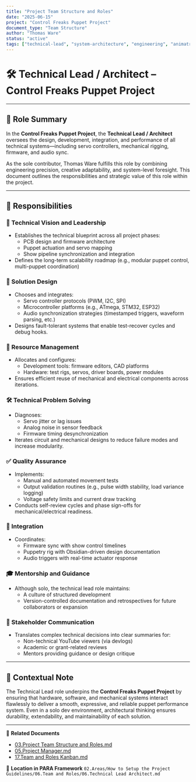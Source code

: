 ```yaml
---
title: "Project Team Structure and Roles"
date: "2025-06-15"
project: "Control Freaks Puppet Project"
document_type: "Team Structure"
author: "Thomas Ware"
status: "active"
tags: ["technical-lead", "system-architecture", "engineering", "animatronics"]
---
```


# 🛠️ Technical Lead / Architect – Control Freaks Puppet Project

---

## 🎯 Role Summary

In the **Control Freaks Puppet Project**, the **Technical Lead / Architect** oversees the design, development, integration, and performance of all technical systems—including servo controllers, mechanical rigging, firmware, and audio sync.

As the sole contributor, Thomas Ware fulfills this role by combining engineering precision, creative adaptability, and system-level foresight. This document outlines the responsibilities and strategic value of this role within the project.

---

## 📌 Responsibilities

### 🔭 Technical Vision and Leadership
- Establishes the technical blueprint across all project phases:
  - PCB design and firmware architecture
  - Puppet actuation and servo mapping
  - Show pipeline synchronization and integration
- Defines the long-term scalability roadmap (e.g., modular puppet control, multi-puppet coordination)

### 🧩 Solution Design
- Chooses and integrates:
  - Servo controller protocols (PWM, I2C, SPI)
  - Microcontroller platforms (e.g., ATmega, STM32, ESP32)
  - Audio synchronization strategies (timestamped triggers, waveform parsing, etc.)
- Designs fault-tolerant systems that enable test-recover cycles and debug hooks.

### 🧰 Resource Management
- Allocates and configures:
  - Development tools: firmware editors, CAD platforms
  - Hardware: test rigs, servos, driver boards, power modules
- Ensures efficient reuse of mechanical and electrical components across iterations.

### 🛠️ Technical Problem Solving
- Diagnoses:
  - Servo jitter or lag issues
  - Analog noise in sensor feedback
  - Firmware timing desynchronization
- Iterates circuit and mechanical designs to reduce failure modes and increase modularity.

### ✅ Quality Assurance
- Implements:
  - Manual and automated movement tests
  - Output validation routines (e.g., pulse width stability, load variance logging)
  - Voltage safety limits and current draw tracking
- Conducts self-review cycles and phase sign-offs for mechanical/electrical readiness.

### 🔌 Integration
- Coordinates:
  - Firmware sync with show control timelines
  - Puppetry rig with Obsidian-driven design documentation
  - Audio triggers with real-time actuator response

### 🎓 Mentorship and Guidance
- Although solo, the technical lead role maintains:
  - A culture of structured development
  - Version-controlled documentation and retrospectives for future collaborators or expansion

### 📣 Stakeholder Communication
- Translates complex technical decisions into clear summaries for:
  - Non-technical YouTube viewers (via devlogs)
  - Academic or grant-related reviews
  - Mentors providing guidance or design critique

---

## 🧾 Contextual Note

The Technical Lead role underpins the **Control Freaks Puppet Project** by ensuring that hardware, software, and mechanical systems interact flawlessly to deliver a smooth, expressive, and reliable puppet performance system. Even in a solo dev environment, architectural thinking ensures durability, extendability, and maintainability of each solution.

---

🔗 **Related Documents**
- [03.Project Team Structure and Roles.md](03.Project%20Team%20Structure%20and%20Roles.md)
- [05.Project Manager.md](05.Project%20Manager.md)
- [17.Team and Roles Kanban.md](17.Team%20and%20Roles%20Kanban.md)

📁 **Location in PARA Framework**
`02.Areas/How to Setup the Project Guidelines/06.Team and Roles/06.Technical Lead Architect.md`
